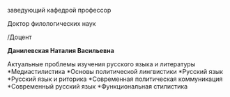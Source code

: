 заведующий кафедрой
профессор

Доктор филологических наук

/Доцент

**Данилевская Наталия Васильевна**

Актуальные проблемы изучения русского языка и литературы
	*Медиастилистика
	*Основы политической лингвистики
	*Русский язык
	*Русский язык и риторика
	*Современная политическая коммуникация
	*Современный русский язык
	*Функциональная стилистика